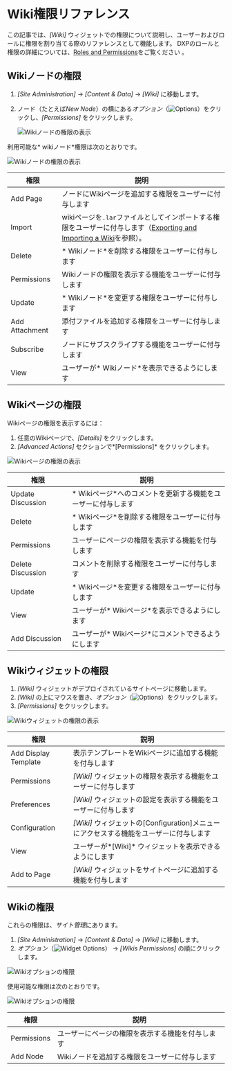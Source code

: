# Wiki権限リファレンス

この記事では、*[Wiki]* ウィジェットでの権限について説明し、ユーザーおよびロールに権限を割り当てる際のリファレンスとして機能します。 DXPのロールと権限の詳細については、[Roles and Permissions](https://help.liferay.com/hc/articles/360017895212-Roles-and-Permissions)をご覧ください 。

## Wikiノードの権限

1.  *[Site Administration]* → *[Content & Data]* → *[Wiki]* に移動します。

2.  ノード（たとえば*New Node*）の横にある*オプション*（![Options](../../../images/icon-options.png)）をクリックし、*[Permissions]* をクリックします。

    ![Wikiノードの権限の表示](./wiki-permissions/images/06.png)

利用可能な* wikiノード*権限は次のとおりです。

![Wikiノードの権限の表示](./wiki-permissions/images/05.png)

| 権限             | 説明                                                                                                                   |
| -------------- | -------------------------------------------------------------------------------------------------------------------- |
| Add Page       | ノードにWikiページを追加する権限をユーザーに付与します                                                                                        |
| Import         | wikiページを`.lar`ファイルとしてインポートする権限をユーザーに付与します（[Exporting and Importing a Wiki](./exporting-and-importing-a-wiki.md)を参照）。 |
| Delete         | * Wikiノード*を削除する権限をユーザーに付与します                                                                                         |
| Permissions    | Wikiノードの権限を表示する機能をユーザーに付与します                                                                                         |
| Update         | * Wikiノード*を変更する権限をユーザーに付与します                                                                                         |
| Add Attachment | 添付ファイルを追加する権限をユーザーに付与します                                                                                             |
| Subscribe      | ノードにサブスクライブする機能をユーザーに付与します                                                                                           |
| View           | ユーザーが* Wikiノード*を表示できるようにします                                                                                          |

## Wikiページの権限

Wikiページの権限を表示するには：

1.  任意のWikiページで、*[Details]* をクリックします。
2.  *[Advanced Actions]* セクションで*[Permissions]* をクリックします。

![Wikiページの権限の表示](./wiki-permissions/images/04.png)

| 権限                | 説明                                 |
| ----------------- | ---------------------------------- |
| Update Discussion | * Wikiページ*へのコメントを更新する機能をユーザーに付与します |
| Delete            | * Wikiページ*を削除する権限をユーザーに付与します       |
| Permissions       | ユーザーにページの権限を表示する機能を付与します           |
| Delete Discussion | コメントを削除する権限をユーザーに付与します             |
| Update            | * Wikiページ*を変更する権限をユーザーに付与します       |
| View              | ユーザーが* Wikiページ*を表示できるようにします        |
| Add Discussion    | ユーザーが* Wikiページ*にコメントできるようにします      |

## Wikiウィジェットの権限

1.  *[Wiki]* ウィジェットがデプロイされているサイトページに移動します。
2.  *[Wiki]* の上にマウスを置き、*オプション*（![Options](../../../images/icon-widget-options.png)）をクリックします。
3.  *[Permissions]* をクリックします。

![Wikiウィジェットの権限の表示](./wiki-permissions/images/03.png)

| 権限                   | 説明                                                     |
| -------------------- | ------------------------------------------------------ |
| Add Display Template | 表示テンプレートをWikiページに追加する機能を付与します                          |
| Permissions          | *[Wiki]* ウィジェットの権限を表示する機能をユーザーに付与します                    |
| Preferences          | *[Wiki]* ウィジェットの設定を表示する機能をユーザーに付与します                    |
| Configuration        | *[Wiki]* ウィジェットの[Configuration]メニューにアクセスする機能をユーザーに付与します |
| View                 | ユーザーが*[Wiki]* ウィジェットを表示できるようにします                        |
| Add to Page          | *[Wiki]* ウィジェットをサイトページに追加する機能を付与します                     |

## Wikiの権限

これらの権限は、*サイト管理*にあります。

1.  *[Site Administration]* → *[Content & Data]* → *[Wiki]* に移動します。
2.  *オプション*（![Widget Options](../../../images/icon-options.png)） → *[Wikis Permissions]* の順にクリックします。

![Wikiオプションの権限](./wiki-permissions/images/01.png)

使用可能な権限は次のとおりです。

![Wikiオプションの権限](./wiki-permissions/images/02.png)

| 権限          | 説明                        |
| ----------- | ------------------------- |
| Permissions | ユーザーにページの権限を表示する機能を付与します  |
| Add Node    | Wikiノードを追加する権限をユーザーに付与します |
